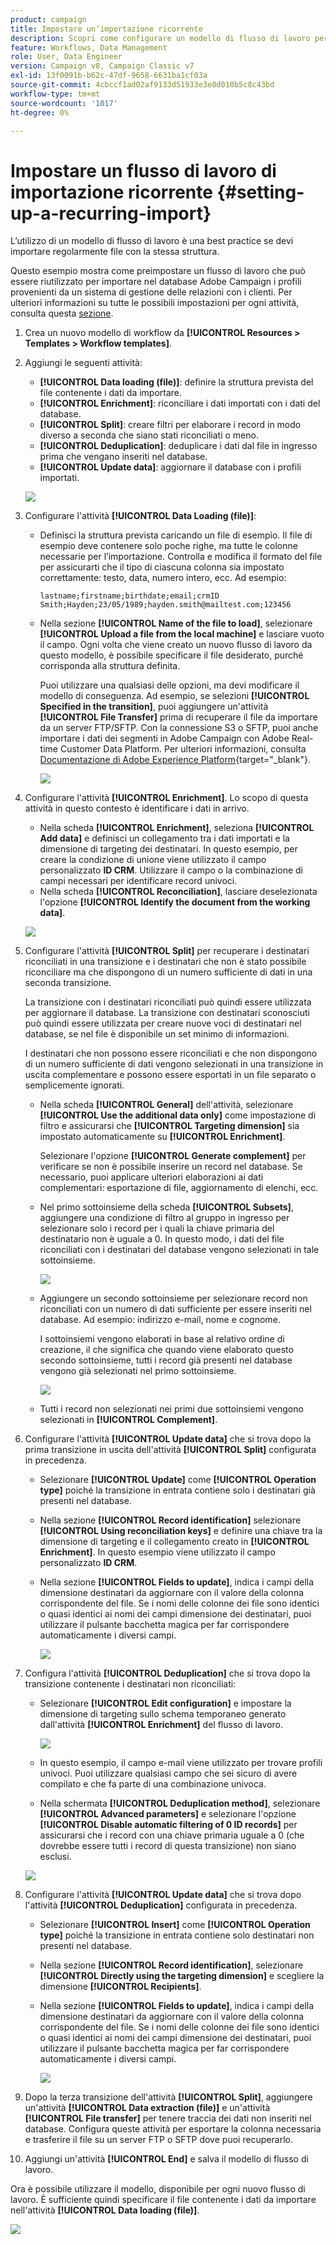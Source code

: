 ```yaml
---
product: campaign
title: Impostare un’importazione ricorrente
description: Scopri come configurare un modello di flusso di lavoro per le importazioni ricorrenti.
feature: Workflows, Data Management
role: User, Data Engineer
version: Campaign v8, Campaign Classic v7
exl-id: 13f0091b-b62c-47df-9658-6631ba1cf03a
source-git-commit: 4cbccf1ad02af9133d51933e3e0d010b5c8c43bd
workflow-type: tm+mt
source-wordcount: '1017'
ht-degree: 0%

---
```


# Impostare un flusso di lavoro di importazione ricorrente {#setting-up-a-recurring-import}



L’utilizzo di un modello di flusso di lavoro è una best practice se devi importare regolarmente file con la stessa struttura.

Questo esempio mostra come preimpostare un flusso di lavoro che può essere riutilizzato per importare nel database Adobe Campaign i profili provenienti da un sistema di gestione delle relazioni con i clienti. Per ulteriori informazioni su tutte le possibili impostazioni per ogni attività, consulta questa [sezione](activities.md).

1. Crea un nuovo modello di workflow da **[!UICONTROL Resources > Templates > Workflow templates]**.
1. Aggiungi le seguenti attività:

   * **[!UICONTROL Data loading (file)]**: definire la struttura prevista del file contenente i dati da importare.
   * **[!UICONTROL Enrichment]**: riconciliare i dati importati con i dati del database.
   * **[!UICONTROL Split]**: creare filtri per elaborare i record in modo diverso a seconda che siano stati riconciliati o meno.
   * **[!UICONTROL Deduplication]**: deduplicare i dati dal file in ingresso prima che vengano inseriti nel database.
   * **[!UICONTROL Update data]**: aggiornare il database con i profili importati.

   ![](assets/import_template_example0.png)

1. Configurare l&#39;attività **[!UICONTROL Data Loading (file)]**:

   * Definisci la struttura prevista caricando un file di esempio. Il file di esempio deve contenere solo poche righe, ma tutte le colonne necessarie per l’importazione. Controlla e modifica il formato del file per assicurarti che il tipo di ciascuna colonna sia impostato correttamente: testo, data, numero intero, ecc. Ad esempio:

     ```
     lastname;firstname;birthdate;email;crmID
     Smith;Hayden;23/05/1989;hayden.smith@mailtest.com;123456
     ```

   * Nella sezione **[!UICONTROL Name of the file to load]**, selezionare **[!UICONTROL Upload a file from the local machine]** e lasciare vuoto il campo. Ogni volta che viene creato un nuovo flusso di lavoro da questo modello, è possibile specificare il file desiderato, purché corrisponda alla struttura definita.

     Puoi utilizzare una qualsiasi delle opzioni, ma devi modificare il modello di conseguenza. Ad esempio, se selezioni **[!UICONTROL Specified in the transition]**, puoi aggiungere un&#39;attività **[!UICONTROL File Transfer]** prima di recuperare il file da importare da un server FTP/SFTP. Con la connessione S3 o SFTP, puoi anche importare i dati dei segmenti in Adobe Campaign con Adobe Real-time Customer Data Platform. Per ulteriori informazioni, consulta [Documentazione di Adobe Experience Platform](https://experienceleague.adobe.com/docs/experience-platform/destinations/catalog/email-marketing/adobe-campaign.html){target="_blank"}.

     ![](assets/import_template_example1.png)

1. Configurare l&#39;attività **[!UICONTROL Enrichment]**. Lo scopo di questa attività in questo contesto è identificare i dati in arrivo.

   * Nella scheda **[!UICONTROL Enrichment]**, seleziona **[!UICONTROL Add data]** e definisci un collegamento tra i dati importati e la dimensione di targeting dei destinatari. In questo esempio, per creare la condizione di unione viene utilizzato il campo personalizzato **ID CRM**. Utilizzare il campo o la combinazione di campi necessari per identificare record univoci.
   * Nella scheda **[!UICONTROL Reconciliation]**, lasciare deselezionata l&#39;opzione **[!UICONTROL Identify the document from the working data]**.

   ![](assets/import_template_example2.png)

1. Configurare l&#39;attività **[!UICONTROL Split]** per recuperare i destinatari riconciliati in una transizione e i destinatari che non è stato possibile riconciliare ma che dispongono di un numero sufficiente di dati in una seconda transizione.

   La transizione con i destinatari riconciliati può quindi essere utilizzata per aggiornare il database. La transizione con destinatari sconosciuti può quindi essere utilizzata per creare nuove voci di destinatari nel database, se nel file è disponibile un set minimo di informazioni.

   I destinatari che non possono essere riconciliati e che non dispongono di un numero sufficiente di dati vengono selezionati in una transizione in uscita complementare e possono essere esportati in un file separato o semplicemente ignorati.

   * Nella scheda **[!UICONTROL General]** dell&#39;attività, selezionare **[!UICONTROL Use the additional data only]** come impostazione di filtro e assicurarsi che **[!UICONTROL Targeting dimension]** sia impostato automaticamente su **[!UICONTROL Enrichment]**.

     Selezionare l&#39;opzione **[!UICONTROL Generate complement]** per verificare se non è possibile inserire un record nel database. Se necessario, puoi applicare ulteriori elaborazioni ai dati complementari: esportazione di file, aggiornamento di elenchi, ecc.

   * Nel primo sottoinsieme della scheda **[!UICONTROL Subsets]**, aggiungere una condizione di filtro al gruppo in ingresso per selezionare solo i record per i quali la chiave primaria del destinatario non è uguale a 0. In questo modo, i dati del file riconciliati con i destinatari del database vengono selezionati in tale sottoinsieme.

     ![](assets/import_template_example3.png)

   * Aggiungere un secondo sottoinsieme per selezionare record non riconciliati con un numero di dati sufficiente per essere inseriti nel database. Ad esempio: indirizzo e-mail, nome e cognome.

     I sottoinsiemi vengono elaborati in base al relativo ordine di creazione, il che significa che quando viene elaborato questo secondo sottoinsieme, tutti i record già presenti nel database vengono già selezionati nel primo sottoinsieme.

     ![](assets/import_template_example3_2.png)

   * Tutti i record non selezionati nei primi due sottoinsiemi vengono selezionati in **[!UICONTROL Complement]**.

1. Configurare l&#39;attività **[!UICONTROL Update data]** che si trova dopo la prima transizione in uscita dell&#39;attività **[!UICONTROL Split]** configurata in precedenza.

   * Selezionare **[!UICONTROL Update]** come **[!UICONTROL Operation type]** poiché la transizione in entrata contiene solo i destinatari già presenti nel database.
   * Nella sezione **[!UICONTROL Record identification]** selezionare **[!UICONTROL Using reconciliation keys]** e definire una chiave tra la dimensione di targeting e il collegamento creato in **[!UICONTROL Enrichment]**. In questo esempio viene utilizzato il campo personalizzato **ID CRM**.
   * Nella sezione **[!UICONTROL Fields to update]**, indica i campi della dimensione destinatari da aggiornare con il valore della colonna corrispondente del file. Se i nomi delle colonne dei file sono identici o quasi identici ai nomi dei campi dimensione dei destinatari, puoi utilizzare il pulsante bacchetta magica per far corrispondere automaticamente i diversi campi.

     ![](assets/import_template_example6.png)

1. Configura l&#39;attività **[!UICONTROL Deduplication]** che si trova dopo la transizione contenente i destinatari non riconciliati:

   * Selezionare **[!UICONTROL Edit configuration]** e impostare la dimensione di targeting sullo schema temporaneo generato dall&#39;attività **[!UICONTROL Enrichment]** del flusso di lavoro.

     ![](assets/import_template_example4.png)

   * In questo esempio, il campo e-mail viene utilizzato per trovare profili univoci. Puoi utilizzare qualsiasi campo che sei sicuro di avere compilato e che fa parte di una combinazione univoca.
   * Nella schermata **[!UICONTROL Deduplication method]**, selezionare **[!UICONTROL Advanced parameters]** e selezionare l&#39;opzione **[!UICONTROL Disable automatic filtering of 0 ID records]** per assicurarsi che i record con una chiave primaria uguale a 0 (che dovrebbe essere tutti i record di questa transizione) non siano esclusi.

   ![](assets/import_template_example7.png)

1. Configurare l&#39;attività **[!UICONTROL Update data]** che si trova dopo l&#39;attività **[!UICONTROL Deduplication]** configurata in precedenza.

   * Selezionare **[!UICONTROL Insert]** come **[!UICONTROL Operation type]** poiché la transizione in entrata contiene solo destinatari non presenti nel database.
   * Nella sezione **[!UICONTROL Record identification]**, selezionare **[!UICONTROL Directly using the targeting dimension]** e scegliere la dimensione **[!UICONTROL Recipients]**.
   * Nella sezione **[!UICONTROL Fields to update]**, indica i campi della dimensione destinatari da aggiornare con il valore della colonna corrispondente del file. Se i nomi delle colonne dei file sono identici o quasi identici ai nomi dei campi dimensione dei destinatari, puoi utilizzare il pulsante bacchetta magica per far corrispondere automaticamente i diversi campi.

     ![](assets/import_template_example8.png)

1. Dopo la terza transizione dell&#39;attività **[!UICONTROL Split]**, aggiungere un&#39;attività **[!UICONTROL Data extraction (file)]** e un&#39;attività **[!UICONTROL File transfer]** per tenere traccia dei dati non inseriti nel database. Configura queste attività per esportare la colonna necessaria e trasferire il file su un server FTP o SFTP dove puoi recuperarlo.
1. Aggiungi un&#39;attività **[!UICONTROL End]** e salva il modello di flusso di lavoro.

Ora è possibile utilizzare il modello, disponibile per ogni nuovo flusso di lavoro. È sufficiente quindi specificare il file contenente i dati da importare nell&#39;attività **[!UICONTROL Data loading (file)]**.

![](assets/import_template_example9.png)
